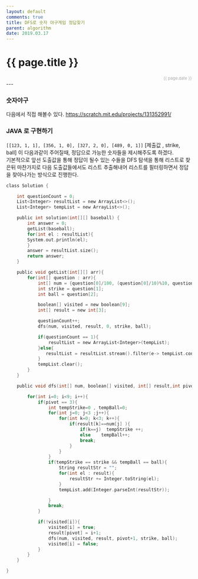 ```yaml
---
layout: default
comments: true
title: DFS로 숫자 야구게임 정답찾기
parent: algorithm
date: 2019.03.17
---
```


<h1>{{ page.title }}</h1>  
<div style="text-align:right; font-size:11px; color:#aaa">{{ page.date }} </div>
---

### 숫자야구
다음에서 직접 해볼수 있다. <https://scratch.mit.edu/projects/131352991/>

### JAVA 로 구현하기

`[[123, 1, 1], [356, 1, 0], [327, 2, 0], [489, 0, 1]]`
[제출값 , strike, ball] 이 다음과같이 주어질때, 정답으로 가능한 숫자들을 제시해주도록 하겠다.  
기본적으로 앞선 도출값을 통해 정답이 될수 있는 수들을 DFS 탐색을 통해 리스트로 찾은뒤 마찬가지로 다음 도출값들에서도 리스트 추출해내어 리스트를 필터링하면서 정답을 찾아나가는 방식으로 진행한다.

```c
class Solution {

    int questionCount = 0;
    List<Integer> resultList = new ArrayList<>();
    List<Integer> tempList = new ArrayList<>();

    public int solution(int[][] baseball) {
        int answer = 0;
        getList(baseball);
        for(int el : resultList){
        System.out.println(el);
        }
        answer = resultList.size();
        return answer;
    }

    public void getList(int[][] arr){
        for(int[] question : arr){
            int[] num = {question[0]/100, (question[0]/10)%10, question[0]%10};
            int strike = question[1];
            int ball = question[2];

            boolean[] visited = new boolean[9];
            int[] result = new int[3];

            questionCount++;
            dfs(num, visited, result, 0, strike, ball);

            if(questionCount == 1){
                resultList = new ArrayList<Integer>(tempList);
            }else{
               resultList = resultList.stream().filter(e-> tempList.contains(e)).collect(Collectors.toList());
            }
            tempList.clear();
        }
    }

    public void dfs(int[] num, boolean[] visited, int[] result,int pivot, int strike, int ball){

        for(int i=0; i<9; i++){
            if(pivot == 3){
                int tempStrike=0 , tempBall=0;
                for(int j=0; j<3 ;j++){
                    for(int k=0; k<3; k++){
                        if(result[k]==num[j] ){
                            if(k==j)  tempStrike ++;
                            else    tempBall++;
                            break;
                        }
                    }
                }
                if(tempStrike == strike && tempBall == ball){
                    String resultStr = "";
                    for(int el : result){
                        resultStr += Integer.toString(el);
                    }   
                    tempList.add(Integer.parseInt(resultStr));

                }
                break;
            }

            if(!visited[i]){
                visited[i] = true;
                result[pivot] = i+1;
                dfs(num, visited, result, pivot+1, strike, ball);
                visited[i] = false;
            }
        }
    }

}
```

